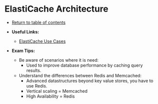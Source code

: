 # ElastiCache Architecture

* [Return to table of contents](../../../README.md)

* **Useful Links:**
  * [ElastiCache Use Cases](https://docs.aws.amazon.com/AmazonElastiCache/latest/mem-ug/elasticache-use-cases.html)

* **Exam Tips:**
  * Be aware of scenarios where it is need:
    * Used to improve database performance by caching query results.
  * Understand the differences between Redis and Memcached:
    * Advanced datastructures beyond key value stores, you have to use Redis.
    * Vertical scaling = Memcached
    * High Availability = Redis
